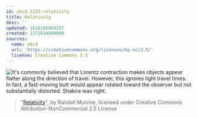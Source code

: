 ```yaml
---
id: xkcd.1233-relativity
title: Relativity
desc: ''
updated: 1616186984357
created: 1372834800000
sources:
  name: xkcd
  url: 'https://creativecommons.org/licenses/by-nc/2.5/'
  license: Creative Commons 2.5
---
```

![It's commonly believed that Lorentz contraction makes objects appear flatter along the direction of travel. However, this ignores light travel times. In fact, a fast-moving butt would appear rotated toward the observer but not substantially distorted. Shakira was right.](https://imgs.xkcd.com/comics/relativity.png)
> "[Relativity](https://xkcd.com/1233/)", by Randall Munroe, licensed under Creative Commons Attribution-NonCommercial 2.5 License
